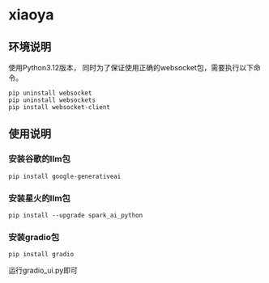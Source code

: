 # xiaoya
## 环境说明
使用Python3.12版本，
同时为了保证使用正确的websocket包，需要执行以下命令。
``` 
pip uninstall websocket
pip uninstall websockets 
pip install websocket-client
```
## 使用说明
### 安装谷歌的llm包 
```
pip install google-generativeai
``` 
### 安装星火的llm包 
```
pip install --upgrade spark_ai_python
``` 
### 安装gradio包 
```
pip install gradio
```
运行gradio_ui.py即可